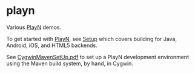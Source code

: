# playn
Various [PlayN](http://playn.io) demos.  

To get started with [PlayN](http://playn.io), see [Setup](http://playn.io/docs/setup.html) which covers building for 
Java, Android, iOS, and HTML5 backends. 

See [CygwinMavenSetUp.pdf](CygwinMavenSetUp.pdf) to set up a PlayN development environment using the Maven build system, 
by hand, in Cygwin.
